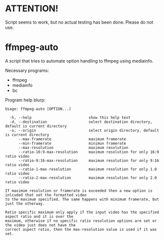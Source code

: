 # ATTENTION!
Script seems to work, but no actual testing has been done. Please do not use.

# ffmpeg-auto
A script that tries to automate option handling to ffmpeg using mediainfo.

Necessary programs:
- ffmpeg
- mediainfo
- bc

Program help blurp:
```
Usage: ffmpeg-auto [OPTION...]

  -h, --help                          show this help text
  -d, --destination                   select destination directory, default is current directory
  -o, --origin                        select origin directory, default is current directory
      --max-framerate                 maximum framerate
      --min-framerate                 minimun framerate
      --max-resolution                maximum resolution
      --ratio-16:9-max-resolution     maximum resolution for only 16:9 ratio video
      --ratio-9:16-max-resolution     maximum resolution for only 9:16 ratio video
      --ratio-1-max-resolution        maximum resolution for only 1.0 ratio video
      --ratio-2-max-resolution        maximum resolution for only 2.0 ratio video

If maximum resolution or framerate is exceeded then a new option is inlcuded that set the formatted video
to the maximum specified. The same happens with minimum framerate, but just the otherway.

Ratio specific maximum only apply if the input video has the specified aspect ratio and it is over the
maximum, otherwise if no specific ratio resolution options are set or the video just does not have the
correct aspect ratio, then the max-resolution value is used if it was set.
```